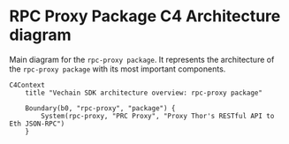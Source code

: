 # RPC Proxy Package C4 Architecture diagram
Main diagram for the `rpc-proxy package`.
It represents the architecture of the `rpc-proxy package` with its most important components.

```mermaid
C4Context
    title "Vechain SDK architecture overview: rpc-proxy package"

    Boundary(b0, "rpc-proxy", "package") {
        System(rpc-proxy, "PRC Proxy", "Proxy Thor's RESTful API to Eth JSON-RPC")
    }
```